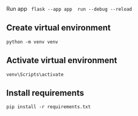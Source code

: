 Run app
``` flask --app app  run --debug --reload```

## Create virtual environment
```python -m venv venv```

## Activate virtual environment
```venv\Scripts\activate```

## Install requirements
```pip install -r requirements.txt```